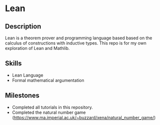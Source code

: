 # Lean

## Description
Lean is a theorem prover and programming language based based on the calculus of constructions with inductive types.
This repo is for my own exploration of Lean and Mathlib.

## Skills
- Lean Language
- Formal mathematical argumentation

## Milestones
- Completed all tutorials in this repository.
- Completed the natural number game (https://www.ma.imperial.ac.uk/~buzzard/xena/natural_number_game/)
